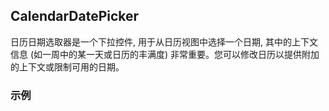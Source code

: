 ## CalendarDatePicker

日历日期选取器是一个下拉控件, 用于从日历视图中选择一个日期, 其中的上下文信息 (如一周中的某一天或日历的丰满度) 非常重要。您可以修改日历以提供附加的上下文或限制可用的日期。

### 示例
